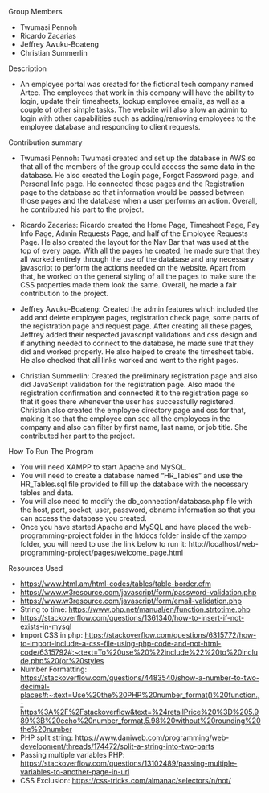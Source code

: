 Group Members
  - Twumasi Pennoh
  - Ricardo Zacarias
  - Jeffrey Awuku-Boateng
  - Christian Summerlin

Description
  - An employee portal was created for the fictional tech company named Artec. The employees that work in this company will have the ability to login, update their timesheets, lookup employee emails, as well as a couple of other simple tasks. The website will also allow an admin to login with other capabilities such as adding/removing employees to the employee database and responding to client requests. 

Contribution summary
  - Twumasi Pennoh: Twumasi created and set up the database in AWS so that all of the members of the group could access the same data in the database. He also created the Login page, Forgot Password page, and Personal Info page. He connected those pages and the Registration page to the database so that information would be passed between those pages and the database when a user performs an action. Overall, he contributed his part to the project.

  - Ricardo Zacarias: Ricardo created the Home Page, Timesheet Page, Pay Info Page, Admin Requests Page, and half of the Employee Requests Page. He also created the layout for the Nav Bar that was used at the top of every page. With all the pages he created, he made sure that they all worked entirely through the use of the database and any necessary javascript to perform the actions needed on the website. Apart from that, he worked on the general styling of all the pages to make sure the CSS properties made them look the same. Overall, he made a fair contribution to the project.

  - Jeffrey Awuku-Boateng: Created the admin features which included the add and delete employee pages, registration check page, some parts of the registration page and request page. After creating all these pages, Jeffrey added their respected javascript validations and css design and if anything needed to connect to the database, he made sure that they did and worked properly. He also helped to create the timesheet table. He also checked that all links worked and went to the right pages. 

  - Christian Summerlin: Created the preliminary registration page and also did JavaScript validation for the registration page. Also made the registration confirmation and connected it to the registration page so that it goes there whenever the user has successfully registered. Christian also created the employee directory page and css for that, making it so that the employee can see all the employees in the company and also can filter by first name, last name, or job title. She contributed her part to the project.


How To Run The Program
  - You will need XAMPP to start Apache and MySQL.
  - You will need to create a database named “HR_Tables” and use the HR_Tables.sql file provided to fill up the database with the necessary tables and data.
  - You will also need to modify the db_connection/database.php file with the host, port, socket, user, password, dbname information so that you can access the database you created.
  - Once you have started Apache and MySQL and have placed the web-programming-project folder in the htdocs folder inside of the xampp folder, you will need to use the link below to run it: http://localhost/web-programming-project/pages/welcome_page.html


Resources Used
  - https://www.html.am/html-codes/tables/table-border.cfm
  - https://www.w3resource.com/javascript/form/password-validation.php
  - https://www.w3resource.com/javascript/form/email-validation.php
  - String to time: https://www.php.net/manual/en/function.strtotime.php
  - https://stackoverflow.com/questions/1361340/how-to-insert-if-not-exists-in-mysql
  - Import CSS in php: https://stackoverflow.com/questions/6315772/how-to-import-include-a-css-file-using-php-code-and-not-html-code/6315792#:~:text=To%20use%20%22include%22%20to%20include,php%20(or%20styles
  - Number Formatting: https://stackoverflow.com/questions/4483540/show-a-number-to-two-decimal-places#:~:text=Use%20the%20PHP%20number_format()%20function.,-https%3A%2F%2Fstackoverflow&text=%24retailPrice%20%3D%205.989%3B%20echo%20number_format,5.98%20without%20rounding%20the%20number
  - PHP split string: https://www.daniweb.com/programming/web-development/threads/174472/split-a-string-into-two-parts
  - Passing multiple variables PHP: https://stackoverflow.com/questions/13102489/passing-multiple-variables-to-another-page-in-url
  - CSS Exclusion: https://css-tricks.com/almanac/selectors/n/not/
